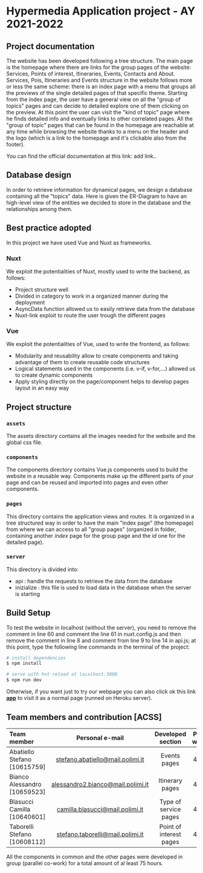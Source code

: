# **Hypermedia Application project - AY 2021-2022**
## Project documentation
The website has been developed following a tree structure.
The main page is the homepage where there are links for the group pages of the website: Services, Points of interest, Itineraries, Events, Contacts and About.
Services, Pois, Itineraries and Events structure in the website follows more or less the same scheme: there is an index page with a menu that groups all the previews of the single detailed pages of that specific theme.
Starting from the index page, the user have a general view on all the "group of topics" pages and can decide to detailed explore one of them clicking on the preview. At this point the user can visit the "kind of topic" page where he finds detailed info and eventually links to other correlated pages.
All the "group of topic"  pages that can be found in the homepage are reachable at any time while browsing the website thanks to a menu on the header and the logo (which is a link to the homepage and it's clickable also from the footer).

You can find the official documentation at this link: add link.. 

## Database design
In order to retrieve information for dynamical pages, we design a database containing all the "topics" data.
Here is given the ER-Diagram to have an high-level view of the entities we decided to store in the database and the relationships among them.

## Best practice adopted
In this project we have used Vue and Nuxt as frameworks.
### Nuxt

We exploit the potentialities of Nuxt, mostly used to write the backend, as follows:
* Project structure well
* Divided in category to work in a organized manner during the deployment
* AsyncData function allowed us to easily retrieve data from the database
* Nuxt-link exploit to route the user trough the different pages

### Vue

We exploit the potentialities of Vue, used to write the frontend, as follows:
* Modularity and reusability allow to create components and taking advantage of them to create reusable code structures
* Logical statements used in the components (i.e. v-if, v-for,...) allowed us to create dynamic components
* Apply styling directly on the page/component helps to develop pages layout in an easy way

## Project structure

### `assets`

The assets directory contains all the images needed for the website and the global css file.

### `components`

The components directory contains Vue.js components used to build the website in a reusable way. Components make up the different parts of your page and can be reused and imported into pages and even other components.

### `pages`

This directory contains the application views and routes. It is organized in a tree structured way in order to have the main "index page" (the homepage) from where we can access to all "group pages" (organized in folder, containing another _index_ page for the group page and the _id_ one for the detailed page).

### `server`

This directory is divided into:

* api : handle the requests to retrieve the data from the database
* inizialize : this file is used to load data in the database when the server is starting


## Build Setup
To test the website in localhost (without the server), you need to remove the comment in line 60 and comment the line 61 in nuxt.config.js and then remove the comment in line 8 and comment from line 9 to line 14 in api.js; at this point, type the following line commands in the terminal of the project:
```bash
# install dependencies
$ npm install

# serve with hot reload at localhost:3000
$ npm run dev
```
Otherwise, if you want just to try our webpage you can also click ok this link [__app__](https://discovertrieste.herokuapp.com/) to visit it as a normal page (runned on Heroku server).

## Team members and contribution [ACSS]
| Team member | Personal e-mail | Developed section | Personal workload |
|:-----------------------|:---------------------------:|:-------------------------:|:-------------------:|
| Abatiello Stefano [10615759]| stefano.abatiello@mail.polimi.it | Events pages | 49 hours |
| Bianco Alessandro [10659523] | alessandro2.bianco@mail.polimi.it | Itinerary pages | 46 hours |
| Blasucci Camilla [10640601]| camilla.blasucci@mail.polimi.it | Type of service pages | 45 hours |
| Taborelli Stefano [10608112]| stefano.taborelli@mail.polimi.it | Point of interest pages | 47 hours |

All the components in common and the other pages were developed in group (parallel co-work) for a total amount of al least 75 hours.
